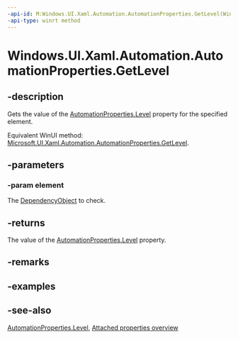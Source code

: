```yaml
---
-api-id: M:Windows.UI.Xaml.Automation.AutomationProperties.GetLevel(Windows.UI.Xaml.DependencyObject)
-api-type: winrt method
---
```


<!-- Method syntax
public int GetLevel(Windows.UI.Xaml.DependencyObject element)
-->

# Windows.UI.Xaml.Automation.AutomationProperties.GetLevel

## -description

Gets the value of the [AutomationProperties.Level](automationproperties_level.md) property for the specified element.

Equivalent WinUI method: [Microsoft.UI.Xaml.Automation.AutomationProperties.GetLevel](/windows/winui/api/microsoft.ui.xaml.automation.automationproperties.getlevel).

## -parameters

### -param element

The [DependencyObject](../windows.ui.xaml/dependencyobject.md) to check.

## -returns

The value of the [AutomationProperties.Level](automationproperties_level.md) property.

## -remarks

## -examples

## -see-also

[AutomationProperties.Level](automationproperties_level.md), [Attached properties overview](/windows/uwp/xaml-platform/attached-properties-overview)
